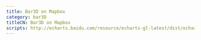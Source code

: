 ```yaml
---
title: Bar3D on Mapbox
category: bar3D
titleCN: Bar3D on Mapbox
scripts: http://echarts.baidu.com/resource/echarts-gl-latest/dist/echarts-gl.min.js,https://api.mapbox.com/mapbox-gl-js/v0.38.0/mapbox-gl.js
---
```


